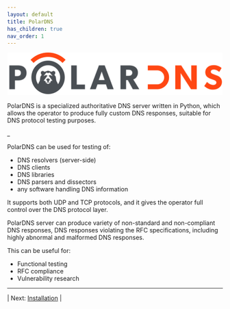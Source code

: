 ```yaml
---
layout: default
title: PolarDNS
has_children: true
nav_order: 1
---
```


<img width="800" alt="PolarDNS logo" src="assets/polardns-logo-for-white-bg.png">

PolarDNS is a specialized authoritative DNS server written in Python, which allows the operator to produce fully custom DNS responses, suitable for DNS protocol testing purposes.

_

PolarDNS can be used for testing of:

- DNS resolvers (server-side)
- DNS clients
- DNS libraries
- DNS parsers and dissectors
- any software handling DNS information

It supports both UDP and TCP protocols, and it gives the operator full control over the DNS protocol layer.

PolarDNS server can produce variety of non-standard and non-compliant DNS responses, DNS responses violating the RFC specifications, including highly abnormal and malformed DNS responses.

This can be useful for:
- Functional testing
- RFC compliance
- Vulnerability research

---

| Next: [Installation](installation/installation) |
